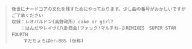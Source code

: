 > ```
>後世にナードコアの文化を残すためにやっております。少し曲の番号がおかしいですがご了承ください
>収録：レオパルドン(高野政所) cake or girl?
>　　：はんだやレイヴ(八卦商会)ファック!マルチね☆彡REMIXES　SUPER STAR FOURTH　
> 　　 すだちょろぱer☆BBS (仮称)

